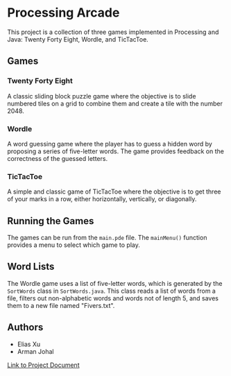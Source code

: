 # Processing Arcade

This project is a collection of three games implemented in Processing and Java: Twenty Forty Eight, Wordle, and TicTacToe.

## Games

### Twenty Forty Eight

A classic sliding block puzzle game where the objective is to slide numbered tiles on a grid to combine them and create a tile with the number 2048.

### Wordle

A word guessing game where the player has to guess a hidden word by proposing a series of five-letter words. The game provides feedback on the correctness of the guessed letters.

### TicTacToe

A simple and classic game of TicTacToe where the objective is to get three of your marks in a row, either horizontally, vertically, or diagonally.

## Running the Games

The games can be run from the `main.pde` file. The `mainMenu()` function provides a menu to select which game to play.

## Word Lists

The Wordle game uses a list of five-letter words, which is generated by the `SortWords` class in `SortWords.java`. This class reads a list of words from a file, filters out non-alphabetic words and words not of length 5, and saves them to a new file named "Fivers.txt".

## Authors

- Elias Xu
- Arman Johal

[Link to Project Document](https://docs.google.com/document/d/1Cn1WM66RuuzWbtPfzpe2lwq3Ke3GXXCkNSBJN6f1NNs/edit)
